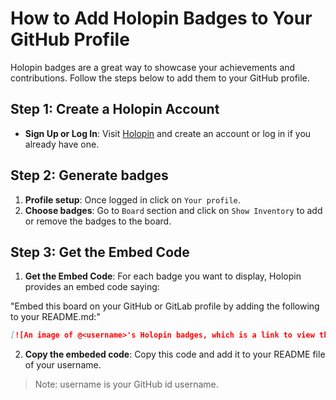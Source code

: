 # How to Add Holopin Badges to Your GitHub Profile

Holopin badges are a great way to showcase your achievements and contributions. Follow the steps below to add them to your GitHub profile.

## Step 1: Create a Holopin Account
- **Sign Up or Log In**: Visit [Holopin](https://holopin.io/) and create an account or log in if you already have one.

## Step 2: Generate badges
1. **Profile setup**: Once logged in click on `Your profile`.
2. **Choose badges**: Go to `Board` section and click on `Show Inventory` to add or remove the badges to the board.

## Step 3: Get the Embed Code
1. **Get the Embed Code**: For each badge you want to display, Holopin provides an embed code saying:

"Embed this board on your GitHub or GitLab profile by adding the following to your README.md:"
```md
[![An image of @<username>'s Holopin badges, which is a link to view their full Holopin profile](https://holopin.me/<username>)](https://holopin.io/@<username>)
```

2. **Copy the embeded code**: Copy this code and add it to your README file of your username.
> Note: username is your GitHub id username.
